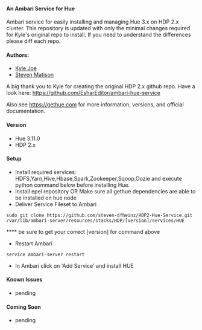 #### An Ambari Service for Hue
Ambari service for easily installing and managing Hue 3.x on HDP 2.x cluster.  This repository is updated with only the minimal changes required
for Kyle's original repo to install.  If you need to understand the differences please diff each repo.

#### Authors: 
  - [Kyle Joe](https://github.com/EsharEditor)
  - [Steven Matison](https://github.com/steven-dfheinz)

A big thank you to Kyle for creating the original HDP 2.x github repo. 
Have a look here:  https://github.com/EsharEditor/ambari-hue-service

Also see https://gethue.com for more information, versions, and official documentation.

#### Version
- Hue 3.11.0
- HDP 2.x

#### Setup
- Install required services: HDFS,Yarn,Hive,Hbase,Spark,Zookeeper,Sqoop,Oozie and execute python command below before installing Hue.
- Install epel repository OR Make sure all gethue dependencies are able to be installed on hue node
- Deliver Service Fileset to Ambari   
``` 
sudo git clone https://github.com/steven-dfheinz/HDP2-Hue-Service.git /var/lib/ambari-server/resources/stacks/HDP/[version]/services/HUE
```
  **** be sure to get your correct [version] for command above

- Restart Ambari
```
service ambari-server restart
```
- In Ambari click on 'Add Service' and install HUE

#### Known Issues
- pending

#### Coming Soon
- pending
